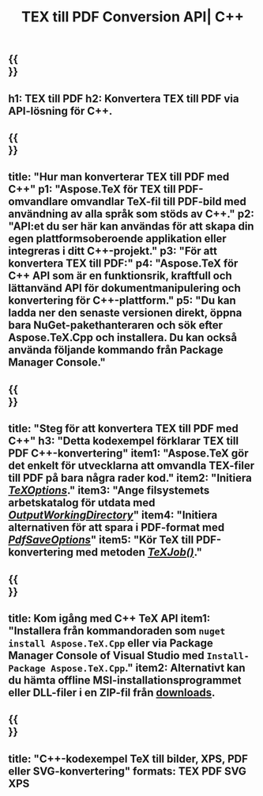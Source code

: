﻿---
translation: true
template: /_templates/_conversion-child-cpp.md
title: TEX till PDF Conversion API| C++
description: TeX till PDF-konverteringsfunktion. Integrera detta lokala C++-bibliotek i ditt projekt eller använd plattformsoberoende applikationer för att konvertera TeX till PDF.
keywords: tex till pdf api cpp, tex2pdf integrera c++
url: /cpp/conversion/tex-to-pdf/
family: tex
platformtag: cpp
feature: conversion
informat: TEX
outformat: PDF
otherformats: PDF PNG JPEG TIFF SVG XPS
---

{{<section banner>}}
---
h1: TEX till PDF
h2: Konvertera TEX till PDF via API-lösning för C++.
---

{{<section overview>}}
---
title: "Hur man konverterar TEX till PDF med C++"
p1: "Aspose.TeX för TEX till PDF-omvandlare omvandlar TeX-fil till PDF-bild med användning av alla språk som stöds av C++."
p2: "API:et du ser här kan användas för att skapa din egen plattformsoberoende applikation eller integreras i ditt C++-projekt."
p3: "För att konvertera TEX till PDF:"
p4: "Aspose.TeX för C++ API som är en funktionsrik, kraftfull och lättanvänd API för dokumentmanipulering och konvertering för C++-plattform."
p5: "Du kan ladda ner den senaste versionen direkt, öppna bara NuGet-pakethanteraren och sök efter Aspose.TeX.Cpp och installera. Du kan också använda följande kommando från Package Manager Console."
---

{{<section feature1>}}
---
title: "Steg för att konvertera TEX till PDF med C++"
h3: "Detta kodexempel förklarar TEX till PDF C++-konvertering"
item1: "Aspose.TeX gör det enkelt för utvecklarna att omvandla TEX-filer till PDF på bara några rader kod."
item2: "Initiera [*TeXOptions*](https://reference.aspose.com/tex/cpp/class/aspose.te_x.te_x_options)."
item3: "Ange filsystemets arbetskatalog för utdata med [*OutputWorkingDirectory*](https://reference.aspose.com/tex/cpp/class/aspose.te_x.te_x_options#aa4f4ea6dab7db5ba1b40800495f16f63)"
item4: "Initiera alternativen för att spara i PDF-format med [*PdfSaveOptions*](https://reference.aspose.com/tex/cpp/class/aspose.te_x.presentation.image.pdf_save_options)"
item5: "Kör TeX till PDF-konvertering med metoden [*TeXJob()*](https://reference.aspose.com/tex/cpp/class/aspose.te_x.te_x_job)."
---

{{<section feature2>}}
---
title: Kom igång med C++ TeX API
item1: "Installera från kommandoraden som ```nuget install Aspose.TeX.Cpp``` eller via Package Manager Console of Visual Studio med ```Install-Package Aspose.TeX.Cpp```."
item2: Alternativt kan du hämta offline MSI-installationsprogrammet eller DLL-filer i en ZIP-fil från [downloads](https://releases.aspose.com/tex/cpp).
---

{{<section widget>}}
---
title: "C++-kodexempel TeX till bilder, XPS, PDF eller SVG-konvertering"
formats: TEX PDF SVG XPS
---